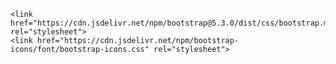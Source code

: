 
    <link href="https://cdn.jsdelivr.net/npm/bootstrap@5.3.0/dist/css/bootstrap.min.css" rel="stylesheet">
    <link href="https://cdn.jsdelivr.net/npm/bootstrap-icons/font/bootstrap-icons.css" rel="stylesheet">
    

<script src="https://cdn.jsdelivr.net/npm/bootstrap@5.3.0/dist/js/bootstrap.bundle.min.js"></script>
